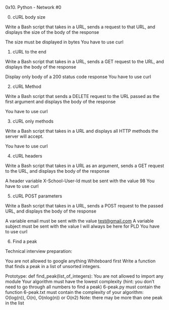 0x10. Python - Network #0

0. cURL body size

Write a Bash script that takes in a URL, sends a request to that URL, and displays the size of the body of the response

The size must be displayed in bytes
You have to use curl

1. cURL to the end

Write a Bash script that takes in a URL, sends a GET request to the URL, and displays the body of the response

Display only body of a 200 status code response
You have to use curl
   
2. cURL Method

Write a Bash script that sends a DELETE request to the URL passed as the first argument and displays the body of the response

You have to use curl

3. cURL only methods

Write a Bash script that takes in a URL and displays all HTTP methods the server will accept.

You have to use curl

4. cURL headers

Write a Bash script that takes in a URL as an argument, sends a GET request to the URL, and displays the body of the response

A header variable X-School-User-Id must be sent with the value 98
You have to use curl

5. cURL POST parameters

Write a Bash script that takes in a URL, sends a POST request to the passed URL, and displays the body of the response

A variable email must be sent with the value test@gmail.com
A variable subject must be sent with the value I will always be here for PLD
You have to use curl
   
6. Find a peak

Technical interview preparation:

You are not allowed to google anything
Whiteboard first
Write a function that finds a peak in a list of unsorted integers.

Prototype: def find_peak(list_of_integers):
You are not allowed to import any module
Your algorithm must have the lowest complexity (hint: you don’t need to go through all numbers to find a peak)
6-peak.py must contain the function
6-peak.txt must contain the complexity of your algorithm: O(log(n)), O(n), O(nlog(n)) or O(n2)
Note: there may be more than one peak in the list
